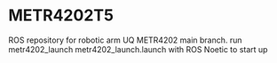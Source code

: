 # METR4202T5
ROS repository for robotic arm UQ METR4202
main branch.
run metr4202_launch metr4202_launch.launch with ROS Noetic to start up
